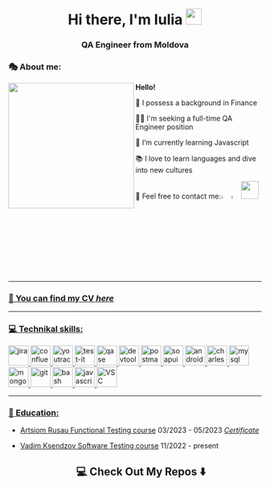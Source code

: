 <h1 align="center">Hi there, I'm Iulia</a> 
<img src="https://github.com/blackcater/blackcater/raw/main/images/Hi.gif" height="32"/></h1>
<h3 align="center"> QA Engineer from Moldova </h3>
<!---<img src="https://github.com/sciencepal/sciencepal/blob/master/assets/life_balance.gif" alt="side Image" align="right" width="250" height="auto" />--->

### 🎭 About me:
<img src="https://steamuserimages-a.akamaihd.net/ugc/913543371320728145/99C723233636B4390B13DD2C2551D8627AA3B322/?imw=512&amp;imh=512&amp;ima=fit&amp;impolicy=Letterbox&amp;imcolor=%23000000&amp;letterbox=true" align="left" width="250px"/>

**Hello!**
<p> 📌 I possess a background in Finance
<p> 👩‍💻 I'm seeking a full-time QA Engineer position
<p> 🌱 I’m currently learning Javascript
<p> 📚 I love to learn languages and dive into new cultures
<p> 📩 Feel free to contact me:<a href="https://www.linkedin.com/in/iulianicolaeva/"><img src="https://img.icons8.com/color/48/000000/linkedin.png" width="4%"/><a href="mailto:julemonadee@gmail.com"><img src="https://img.icons8.com/fluent/48/000000/gmail.png" width="4%"/><a href="https://t.me/julemonade"><img src="https://upload.wikimedia.org/wikipedia/commons/8/83/Telegram_2019_Logo.svg" width="35" height="35"/>

---
### 🎋 You can find my CV <a href="https://drive.google.com/file/d/170A8MGrMJjFRrlNUNjTXn-L3dcu-SKGm/view?usp=drive_link">_here_
---
### 💻 Technikal skills:
<div id="badges">
<img src="https://cdn.jsdelivr.net/gh/devicons/devicon/icons/jira/jira-original.svg" title="jira" alt="jira" width="40" height="40"/>
<img src="https://pbs.twimg.com/profile_images/1022908662392619008/5_z16TbH_400x400.jpg" alt="confluence" width="40" height="40"/>
<img src="https://upload.wikimedia.org/wikipedia/commons/thumb/8/8d/YouTrack_Icon.svg/1024px-YouTrack_Icon.svg.png?20200803082248" title="youtrack" alt="youtrack" width="40" height="40"/>
<img src="https://docs.testit.software/images/testit_logo_icon.png" title="test-it" alt="test-it" width="40" height="40"/>
<img src="https://luna1.co/eb0187.png" title="qase" alt="qase" width="40" height="40"/>
<img src="https://d33wubrfki0l68.cloudfront.net/38b5c953a4667366685d55db55d057c86db1fc54/a0fdc/static/acae6b24d940347661ca901ea07f47c1/chrome-dev-logo-icon.png" title="devtools" alt="devtools" width="40" height="40"/>
<img src="https://img.uxwing.com/wp-content/themes/uxwing/download/brands-social-media/postman-icon.svg" title="postman" alt="postman" width="40" height="40"/>
<img src="https://static0.smartbear.co/smartbearbrand/media/images/home/soapui-icon.svg" title="soapui" alt="soapui" width="40" height="40"/>
<img src="https://cdn.jsdelivr.net/gh/devicons/devicon/icons/androidstudio/androidstudio-original.svg" title="android-studio" alt="android-studio" width="40" height="40"/>
<img src="https://cdn.icon-icons.com/icons2/3053/PNG/512/charles_proxy_macos_bigsur_icon_190302.png" title="charles-proxy" alt="charles-proxy" width="40" height="40"/>
<img src="https://cdn.jsdelivr.net/gh/devicons/devicon/icons/mysql/mysql-original.svg" title="mysql" alt="mysql" width="40" height="40"/>
<img src="https://cdn.jsdelivr.net/gh/devicons/devicon/icons/mongodb/mongodb-original.svg" title="mongodb" alt="mongodb" width="40" height="40"/>
<img src="https://cdn.jsdelivr.net/gh/devicons/devicon/icons/git/git-original.svg" title="git" alt="git" width="40" height="40"/>
<img src="https://upload.wikimedia.org/wikipedia/commons/thumb/4/4b/Bash_Logo_Colored.svg/1024px-Bash_Logo_Colored.svg.png?20180723054350" title="bash" alt="bash" width="40" height="40"/>
<img src="https://upload.wikimedia.org/wikipedia/commons/6/6a/JavaScript-logo.png" title="javascript" alt="javascript" width="40" height="40"/>
<img src="https://248006.selcdn.ru/main/upload/setka_images/10162818102019_7b64da46b2dc4329c15be64aeef9e636261e678c.png" alt="VSC" width="40" height="40"/>
</div>

---

### 🧩 Education:
- [Artsiom Rusau Functional Testing course](https://artsiomrusau.com/qa-from-scratch) 03/2023 - 05/2023  <a href="https://drive.google.com/file/d/1VypOVPpXy5Km4E-Iqx4-ejj2pYeC-5jr/view?usp=drive_link">_Certificate_
- [Vadim Ksendzov Software Testing course](https://ksendzov.com/) 11/2022 - present
  
  <h2  align="center">💻 Check Out My Repos ⬇️ </h2>
